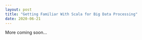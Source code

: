 ```yaml
---
layout: post
title: "Getting Familiar With Scala for Big Data Processing"
date: 2020-06-21
---
```

More coming soon...
